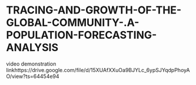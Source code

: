 # TRACING-AND-GROWTH-OF-THE-GLOBAL-COMMUNITY-.A-POPULATION-FORECASTING-ANALYSIS
video demonstration linkhttps://drive.google.com/file/d/15XUAfXXuOa9BJYLc_6ypSJYqdpPhoyAO/view?ts=64454e94
